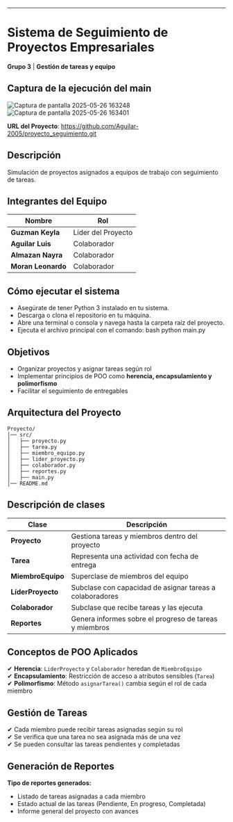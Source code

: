 ---
# **Sistema de Seguimiento de Proyectos Empresariales**  
**Grupo 3** | **Gestión de tareas y equipo**  

##  **Captura de la ejecución del main**
![Captura de pantalla 2025-05-26 163248](https://github.com/user-attachments/assets/31ec5497-ac1a-46c0-8340-6a5967579d50)
![Captura de pantalla 2025-05-26 163401](https://github.com/user-attachments/assets/de2d621d-a4d6-4848-b786-161733d52a66)

**URL del Proyecto**: 
https://github.com/Aguilar-2005/proyecto_seguimiento.git
## **Descripción**  
Simulación de proyectos asignados a equipos de trabajo con seguimiento 
de tareas. 

## **Integrantes del Equipo**  
| Nombre               | Rol                 |
|----------------------|---------------------|
| **Guzman Keyla**     | Líder del Proyecto  |
| **Aguilar Luis**     | Colaborador         |
| **Almazan Nayra**    | Colaborador         |
| **Moran Leonardo**   | Colaborador         |

## **Cómo ejecutar el sistema**
- Asegúrate de tener Python 3 instalado en tu sistema.
- Descarga o clona el repositorio en tu máquina.
- Abre una terminal o consola y navega hasta la carpeta raíz del proyecto.
- Ejecuta el archivo principal con el comando:
bash python main.py
## **Objetivos**  
- Organizar proyectos y asignar tareas según rol  
- Implementar principios de POO como **herencia, encapsulamiento y polimorfismo**  
- Facilitar el seguimiento de entregables  

## **Arquitectura del Proyecto**  
```
Proyecto/
│── src/
│   ├── proyecto.py
│   ├── tarea.py
│   ├── miembro_equipo.py
│   ├── lider_proyecto.py
│   ├── colaborador.py
│   ├── reportes.py
│   ├── main.py
│── README.md
```

## **Descripción de clases**  
| Clase             | Descripción |
|------------------|------------|
| **Proyecto**     | Gestiona tareas y miembros dentro del proyecto |
| **Tarea**       | Representa una actividad con fecha de entrega |
| **MiembroEquipo** | Superclase de miembros del equipo |
| **LíderProyecto** | Subclase con capacidad de asignar tareas a colaboradores |
| **Colaborador** | Subclase que recibe tareas y las ejecuta |
| **Reportes** | Genera informes sobre el progreso de tareas y miembros |

## **Conceptos de POO Aplicados**  
✔ **Herencia**: `LiderProyecto` y `Colaborador` heredan de `MiembroEquipo`  
✔ **Encapsulamiento**: Restricción de acceso a atributos sensibles (`Tarea`)  
✔ **Polimorfismo**: Método `asignarTarea()` cambia según el rol de cada miembro  

## **Gestión de Tareas**  
✔ Cada miembro puede recibir tareas asignadas según su rol  
✔ Se verifica que una tarea no sea asignada más de una vez  
✔ Se pueden consultar las tareas pendientes y completadas  

## **Generación de Reportes**  
 **Tipo de reportes generados:**  
- Listado de tareas asignadas a cada miembro  
- Estado actual de las tareas (Pendiente, En progreso, Completada)  
- Informe general del proyecto con avances  
